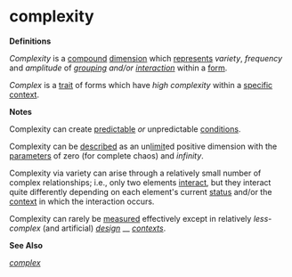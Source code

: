 # complexity

**Definitions**

_Complexity_ is a [compound](https://github.com/gcassel/Modular-Organization-Terminology/blob/master/terms/compound.md) [dimension](https://github.com/gcassel/Modular-Organization-Terminology/blob/master/terms/dimension.md) which [represents](https://github.com/gcassel/Modular-Organization-Terminology/blob/master/terms/represent.md) _variety_, _frequency_ and _amplitude_ of [_grouping_](https://github.com/gcassel/Modular-Organization-Terminology/blob/master/terms/group.md) _and/or_ [_interaction_](https://github.com/gcassel/Modular-Organization-Terminology/blob/master/terms/interaction.md) within a [form](https://github.com/gcassel/Modular-Organization-Terminology/blob/master/terms/form.md).

_Complex_ is a [trait](https://github.com/gcassel/Modular-Organization-Terminology/blob/master/terms/trait.md) of forms which have _high complexity_ within a [specific](specific.md) [context](context.md).

**Notes**

Complexity can create [predictable](predict.md) _or_ unpredictable [conditions](status.md).

Complexity can be [described](https://github.com/gcassel/Modular-Organization-Terminology/blob/master/terms/describe.md) as an un[limit](https://github.com/gcassel/Modular-Organization-Terminology/blob/master/terms/limit.md)ed positive dimension with the [parameters](https://github.com/gcassel/Modular-Organization-Terminology/blob/master/terms/parameter.md) of zero (for complete chaos) and _infinity_.

Complexity via variety can arise through a relatively small number of complex relationships; i.e., only two elements [interact](https://github.com/gcassel/Modular-Organization-Terminology/blob/master/terms/interaction.md), but they interact quite differently depending on each element's current [status](https://github.com/gcassel/Modular-Organization-Terminology/blob/master/terms/status.md) and/or the [context](https://github.com/gcassel/Modular-Organization-Terminology/blob/master/terms/context.md) in which the interaction occurs.

Complexity can rarely be [measured](https://github.com/gcassel/Modular-Organization-Terminology/blob/master/terms/measure.md) effectively except in relatively _less-complex_ (and artificial) [_design_](https://github.com/gcassel/Modular-Organization-Terminology/blob/master/terms/design.md) __ [_contexts_](https://github.com/gcassel/Modular-Organization-Terminology/blob/master/terms/context.md).

**See Also**

[_complex_](https://github.com/gcassel/Modular-Organization-Terminology/blob/master/terms/complex.md)
